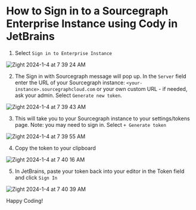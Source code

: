 # How to Sign in to a Sourcegraph Enterprise Instance using Cody in JetBrains

1. Select `Sign in to Enterprise Instance`

![Zight 2024-1-4 at 7 39 24 AM](https://github.com/sourcegraph/customer-training/assets/7228359/3b069611-0d1e-476e-b4ce-32d81a260db7)


2. The Sign in with Sourcegraph message will pop up. In the `Server` field enter the URL of your Sourcegraph instance: `<your-instance>.sourcegraphcloud.com` or your own custom URL - if needed, ask your admin. Select `Generate new token`.

![Zight 2024-1-4 at 7 39 43 AM](https://github.com/sourcegraph/customer-training/assets/7228359/140d9efd-81c5-457a-8d85-2317a565570f)


3. This will take you to your Sourcegraph instance to your settings/tokens page. Note: you may need to sign in. Select `+ Generate token`

![Zight 2024-1-4 at 7 39 55 AM](https://github.com/sourcegraph/customer-training/assets/7228359/15442c73-0d26-4f56-8aec-dd8bf142a858)


4. Copy the token to your clipboard

![Zight 2024-1-4 at 7 40 16 AM](https://github.com/sourcegraph/customer-training/assets/7228359/0cb8e463-5693-4976-8e47-cf90fdc4287d)


5. In JetBrains, paste your token back into your editor in the Token field and click `Sign In`

![Zight 2024-1-4 at 7 40 39 AM](https://github.com/sourcegraph/customer-training/assets/7228359/b4540c02-8dff-4234-b4aa-101e142f85be)


Happy Coding!
